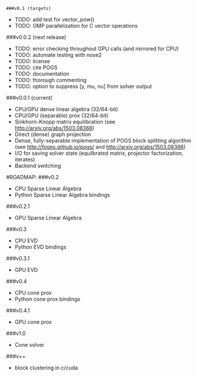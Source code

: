 	###v0.1 (targets)
- TODO: add test for vector_pow()
- TODO: OMP parallelization for C vector operations


###v0.0.2 (next release)
- TODO: error checking throughout GPU calls (and mirrored for CPU)
- TODO: automate testing with nose2
- TODO: license
- TODO: cite POGS
- TODO: documentation
- TODO: thorough commenting
- TODO: option to suppress [y, mu, nu] from solver output


###v0.0.1 (current)
- CPU/GPU dense linear algebra (32/64-bit)
- CPU/GPU (separable) prox (32/64-bit)
- Sinkhorn-Knopp matrix equilibration (see http://arxiv.org/abs/1503.08366)
- Direct (dense) graph projection
- Dense, fully-separable implementation of POGS block splitting algorithm (see http://foges.github.io/pogs/ and http://arxiv.org/abs/1503.08366)
- I/O for saving solver state (equilbrated matrix, projector factorization, iterates)
- Backend switching



#ROADMAP:
###v0.2
- CPU Sparse Linear Algebra
- Python Sparse Linear Algebra bindings

###v0.2.1
- GPU Sparse Linear Algebra

###v0.3
- CPU EVD
- Python EVD bindings

###v0.3.1
- GPU EVD

###v0.4
- CPU cone prox
- Python cone prox bindings

###v0.4.1
- GPU cone prox

###v1.0
- Cone solver

###v++
- block clustering in c/cuda

